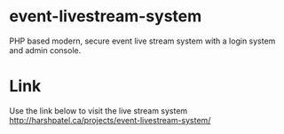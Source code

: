 # event-livestream-system
PHP based modern, secure event live stream system with a login system and admin console.

# Link
Use the link below to visit the live stream system
http://harshpatel.ca/projects/event-livestream-system/
